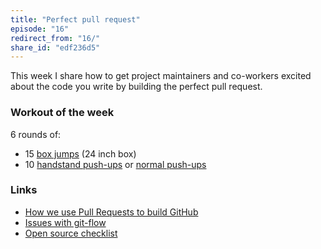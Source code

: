```yaml
---
title: "Perfect pull request"
episode: "16"
redirect_from: "16/"
share_id: "edf236d5"
---
```


This week I share how to get project maintainers and co-workers excited about the code you write by building the perfect pull request.

### Workout of the week

6 rounds of:

- 15 [box jumps](https://www.youtube.com/watch?v=lE_z2wvC4oI) (24 inch box)
- 10 [handstand push-ups](https://www.youtube.com/watch?v=cy57JXGDjxQ) or [normal push-ups](https://www.youtube.com/watch?v=M1IfJmVjKW0)

### Links

- [How we use Pull Requests to build GitHub](https://github.com/blog/1124-how-we-use-pull-requests-to-build-github)
- [Issues with git-flow](http://scottchacon.com/2011/08/31/github-flow.html)
- [Open source checklist](http://www.healthyhacker.com/2014/08/25/open-source-checklist)

